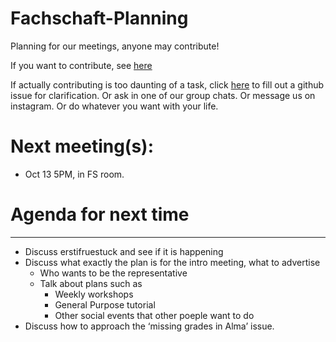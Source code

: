 # Fachschaft-Planning

Planning for our meetings, anyone may contribute!

If you want to contribute, see [here](contributing.md)

If actually contributing is too daunting of a task, click [here](https://github.com/fs-linguistics/Fachschaft-Planning/issues/new/choose) 
to fill out a github issue for clarification. Or ask in one of our group chats. Or message us on instagram. Or do whatever you want with your life. 

# Next meeting(s):

- Oct 13 5PM, in FS room. 

# Agenda for next time

---

- Discuss erstifruestuck and see if it is happening
- Discuss what exactly the plan is for the intro meeting, what to advertise
  - Who wants to be the representative
  - Talk about plans such as
    - Weekly workshops
    - General Purpose tutorial
    - Other social events that other poeple want to do
- Discuss how to approach the ‘missing grades in Alma’ issue.


